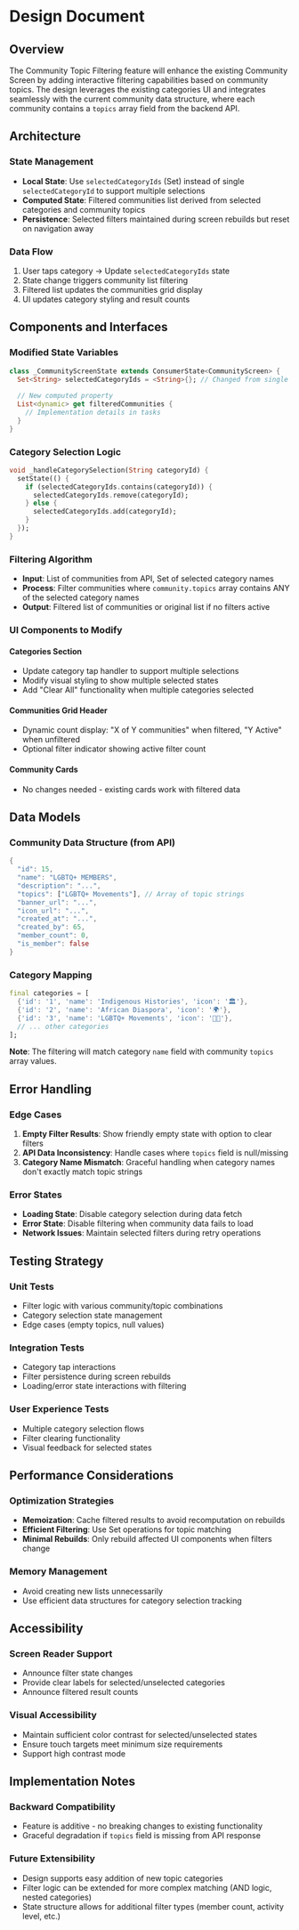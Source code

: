 # Design Document

## Overview

The Community Topic Filtering feature will enhance the existing Community Screen by adding interactive filtering capabilities based on community topics. The design leverages the existing categories UI and integrates seamlessly with the current community data structure, where each community contains a `topics` array field from the backend API.

## Architecture

### State Management
- **Local State**: Use `selectedCategoryIds` (Set<String>) instead of single `selectedCategoryId` to support multiple selections
- **Computed State**: Filtered communities list derived from selected categories and community topics
- **Persistence**: Selected filters maintained during screen rebuilds but reset on navigation away

### Data Flow
1. User taps category → Update `selectedCategoryIds` state
2. State change triggers community list filtering
3. Filtered list updates the communities grid display
4. UI updates category styling and result counts

## Components and Interfaces

### Modified State Variables
```dart
class _CommunityScreenState extends ConsumerState<CommunityScreen> {
  Set<String> selectedCategoryIds = <String>{}; // Changed from single String?
  
  // New computed property
  List<dynamic> get filteredCommunities {
    // Implementation details in tasks
  }
}
```

### Category Selection Logic
```dart
void _handleCategorySelection(String categoryId) {
  setState(() {
    if (selectedCategoryIds.contains(categoryId)) {
      selectedCategoryIds.remove(categoryId);
    } else {
      selectedCategoryIds.add(categoryId);
    }
  });
}
```

### Filtering Algorithm
- **Input**: List of communities from API, Set of selected category names
- **Process**: Filter communities where `community.topics` array contains ANY of the selected category names
- **Output**: Filtered list of communities or original list if no filters active

### UI Components to Modify

#### Categories Section
- Update category tap handler to support multiple selections
- Modify visual styling to show multiple selected states
- Add "Clear All" functionality when multiple categories selected

#### Communities Grid Header
- Dynamic count display: "X of Y communities" when filtered, "Y Active" when unfiltered
- Optional filter indicator showing active filter count

#### Community Cards
- No changes needed - existing cards work with filtered data

## Data Models

### Community Data Structure (from API)
```dart
{
  "id": 15,
  "name": "LGBTQ+ MEMBERS",
  "description": "...",
  "topics": ["LGBTQ+ Movements"], // Array of topic strings
  "banner_url": "...",
  "icon_url": "...",
  "created_at": "...",
  "created_by": 65,
  "member_count": 0,
  "is_member": false
}
```

### Category Mapping
```dart
final categories = [
  {'id': '1', 'name': 'Indigenous Histories', 'icon': '🏛️'},
  {'id': '2', 'name': 'African Diaspora', 'icon': '🌍'},
  {'id': '3', 'name': 'LGBTQ+ Movements', 'icon': '🏳️‍🌈'},
  // ... other categories
];
```

**Note**: The filtering will match category `name` field with community `topics` array values.

## Error Handling

### Edge Cases
1. **Empty Filter Results**: Show friendly empty state with option to clear filters
2. **API Data Inconsistency**: Handle cases where `topics` field is null/missing
3. **Category Name Mismatch**: Graceful handling when category names don't exactly match topic strings

### Error States
- **Loading State**: Disable category selection during data fetch
- **Error State**: Disable filtering when community data fails to load
- **Network Issues**: Maintain selected filters during retry operations

## Testing Strategy

### Unit Tests
- Filter logic with various community/topic combinations
- Category selection state management
- Edge cases (empty topics, null values)

### Integration Tests
- Category tap interactions
- Filter persistence during screen rebuilds
- Loading/error state interactions with filtering

### User Experience Tests
- Multiple category selection flows
- Filter clearing functionality
- Visual feedback for selected states

## Performance Considerations

### Optimization Strategies
- **Memoization**: Cache filtered results to avoid recomputation on rebuilds
- **Efficient Filtering**: Use Set operations for topic matching
- **Minimal Rebuilds**: Only rebuild affected UI components when filters change

### Memory Management
- Avoid creating new lists unnecessarily
- Use efficient data structures for category selection tracking

## Accessibility

### Screen Reader Support
- Announce filter state changes
- Provide clear labels for selected/unselected categories
- Announce filtered result counts

### Visual Accessibility
- Maintain sufficient color contrast for selected/unselected states
- Ensure touch targets meet minimum size requirements
- Support high contrast mode

## Implementation Notes

### Backward Compatibility
- Feature is additive - no breaking changes to existing functionality
- Graceful degradation if `topics` field is missing from API response

### Future Extensibility
- Design supports easy addition of new topic categories
- Filter logic can be extended for more complex matching (AND logic, nested categories)
- State structure allows for additional filter types (member count, activity level, etc.)